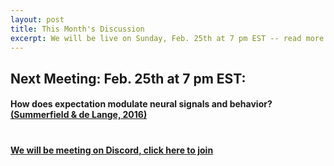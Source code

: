 ```yaml
---
layout: post
title: This Month's Discussion
excerpt: We will be live on Sunday, Feb. 25th at 7 pm EST -- read more for link to join
---
```


## Next Meeting: Feb. 25th at 7 pm EST:

#### How does expectation modulate neural signals and behavior? [(Summerfield & de Lange, 2016)](https://www.nature.com/articles/nrn3838.pdf)

#

#### [We will be meeting on Discord, click here to join](https://discord.gg/zmAAx2W)
